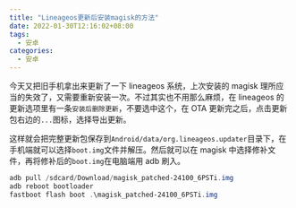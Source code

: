 ```yaml
---
title: "Lineageos更新后安装magisk的方法"
date: 2022-01-30T12:16:02+08:00
tags:
  - 安卓
categories:
  - 安卓
---
```


今天又把旧手机拿出来更新了一下 lineageos 系统，上次安装的 magisk 理所应当的失效了，又需要重新安装一次。不过其实也不用那么麻烦，在 lineageos 的更新选项里有一条`安装后删除更新`，不要选中这个，在 OTA 更新完之后，点击更新包右边的`...`图标，选择导出更新。

这样就会把完整更新包保存到`Android/data/org.lineageos.updater`目录下，在手机端就可以选择`boot.img`文件并解压。然后就可以在 magisk 中选择修补文件，再将修补后的`boot.img`在电脑端用 adb 刷入。

```powershell
adb pull /sdcard/Download/magisk_patched-24100_6PSTi.img
adb reboot bootloader
fastboot flash boot .\magisk_patched-24100_6PSTi.img
```
